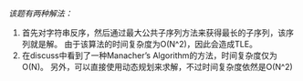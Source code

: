 *该题有两种解法：*
1. 首先对字符串反序，然后通过最大公共子序列方法来获得最长的子序列，该序列就是解。
    由于该算法的时间复杂度为O(N^2)，因此会造成TLE。
2. 在discuss中看到了一种Manacher’s Algorithm的方法，时间复杂度仅为O(N)。
另外，可以直接使用动态规划来求解，不过时间复杂度依然是O(N^2)